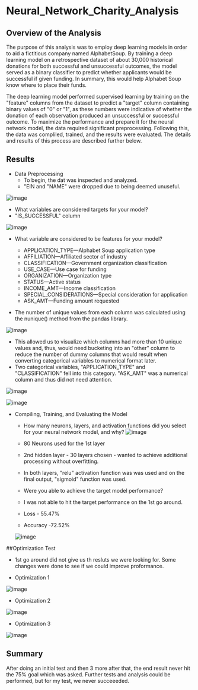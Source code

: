 # Neural_Network_Charity_Analysis

## Overview of the Analysis
  The purpose of this analysis was to employ deep learning models in order to aid a fictitious company named AlphabetSoup.  By training a deep learning model on a retrospective dataset of about 30,000 historical donations for both successful and unsuccessful outcomes, the model served as a binary classifier to predict whether applicants would be successful if given funding. In summary, this would help Alphabet Soup know where to place their funds.
  
  The deep learning model performed supervised learning by training on the "feature" columns from the dataset to predict a "target" column containing binary values of "0" or "1", as these numbers were indicative of whether the donation of each observation produced an unsuccessful or successful outcome.  To maximize the performance and prepare it for the neural network model, the data required significant preprocessing. Following this, the data was compliled, trained, and the results were evaluated. The details and results of this process are described further below.
 

## Results

 * Data Preprocessing
    * To begin, the dat was inspected and analyzed.
    * "EIN and "NAME" were dropped due to being deemed unuseful.
    
 ![image](https://user-images.githubusercontent.com/94253815/161866882-6bae8562-bc2c-467a-bb31-927c0ebf2bd1.png)

 

   * What variables are considered targets for your model?
   * "IS_SUCCESSFUL" column
  
  ![image](https://user-images.githubusercontent.com/94253815/161867070-1b915e96-ef98-403e-b92c-e02a0b7b866e.png)


   * What variable are considered to be features for your model?
      * APPLICATION_TYPE—Alphabet Soup application type
      * AFFILIATION—Affiliated sector of industry
      *  CLASSIFICATION—Government organization classification
      *  USE_CASE—Use case for funding
      *  ORGANIZATION—Organization type
      *  STATUS—Active status
      *  INCOME_AMT—Income classification
      *  SPECIAL_CONSIDERATIONS—Special consideration for application
      *  ASK_AMT—Funding amount requested


   * The number of unique values from each column was calculated using the nunique() method from the pandas library.
   
   ![image](https://user-images.githubusercontent.com/94253815/161868406-9f2d3033-19e4-4a89-b229-a2f2edebeaf6.png)

   
   * This allowed us to visualize which columns had more than 10 unique values and, thus, would need bucketing into an "other" column to reduce the number of dummy columns that would result when converting categorical variables to numerical format later. 
   * Two categorical variables, "APPLICATION_TYPE" and "CLASSIFICATION" fell into this category. "ASK_AMT" was a numerical column and thus did not need attention.

  ![image](https://user-images.githubusercontent.com/94253815/161868565-57837af5-b718-4a2f-a6d2-ddccd3b1b5f2.png)


  ![image](https://user-images.githubusercontent.com/94253815/161868810-ad245c7c-e047-4a05-965c-f89cbc05402a.png)


 * Compiling, Training, and Evaluating the Model

   * How many neurons, layers, and activation functions did you select for your neural network model, and why?
   ![image](https://user-images.githubusercontent.com/94253815/161868997-3921da17-f2d1-4fd3-8216-5944d477ff67.png)
   * 80 Neurons used for the 1st layer
   * 2nd hidden layer - 30 layers chosen - wanted to achieve additional processing without overfitting.
   * In both layers, "relu" activation function was was used and on the final output, "sigmoid" function was used.
   
   * Were you able to achieve the target model performance?
   * I was not able to hit the target performance on the 1st go around.
   * Loss - 55.47%
   * Accuracy -72.52%
   
   ![image](https://user-images.githubusercontent.com/94253815/161869758-7aaf5550-ab18-437e-ad6e-1ef234fa1cef.png)

  ##Optimization Test
   * 1st go around did not give us th resluts we were looking for. Some changes were done to see if we could improve proformance.

   * Optimization 1
    
   ![image](https://user-images.githubusercontent.com/94253815/161870078-b1c49782-8b46-41ae-8def-133a34e2a11c.png)

   * Optimization 2
   
   ![image](https://user-images.githubusercontent.com/94253815/161870190-170531df-6ca9-426c-a96e-fca74070a531.png)

   * Optimization 3
   
   ![image](https://user-images.githubusercontent.com/94253815/161870351-5b59429a-3ac5-4262-9900-6c68557ad2f4.png)


## Summary
  After doing an initial test and then 3 more after that, the end result never hit the 75% goal which was asked.  Further tests and analysis could be performed, but for my test, we never succeeeded.
